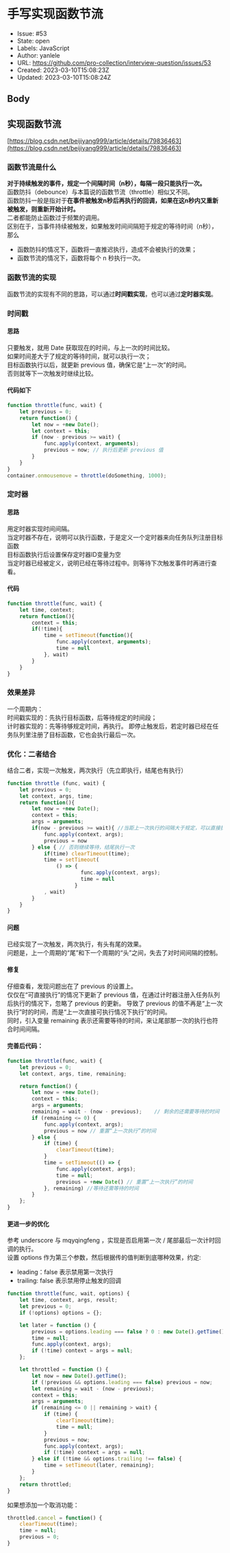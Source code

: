# 手写实现函数节流

- Issue: #53
- State: open
- Labels: JavaScript
- Author: yanlele
- URL: https://github.com/pro-collection/interview-question/issues/53
- Created: 2023-03-10T15:08:23Z
- Updated: 2023-03-10T15:08:24Z

## Body

## 实现函数节流

[https://blog.csdn.net/beijiyang999/article/details/79836463](https://blog.csdn.net/beijiyang999/article/details/79836463)

### 函数节流是什么
**对于持续触发的事件，规定一个间隔时间（n秒），每隔一段只能执行一次。**                      
函数防抖（debounce）与本篇说的函数节流（throttle）相似又不同。                     
函数防抖一般是指对于**在事件被触发n秒后再执行的回调，如果在这n秒内又重新被触发，则重新开始计时。**                        
二者都能防止函数过于频繁的调用。                        
区别在于，当事件持续被触发，如果触发时间间隔短于规定的等待时间（n秒），那么                      
- 函数防抖的情况下，函数将一直推迟执行，造成不会被执行的效果；
- 函数节流的情况下，函数将每个 n 秒执行一次。


### 函数节流的实现
函数节流的实现有不同的思路，可以通过**时间戳实现**，也可以通过**定时器实现**。

### 时间戳
#### 思路
只要触发，就用 Date 获取现在的时间，与上一次的时间比较。                     
如果时间差大于了规定的等待时间，就可以执行一次；                        
目标函数执行以后，就更新 previous 值，确保它是“上一次”的时间。                       
否则就等下一次触发时继续比较。                     

#### 代码如下
```javascript
function throttle(func, wait) {
    let previous = 0;
    return function() {
        let now = +new Date();
        let context = this;
        if (now - previous >= wait) {
            func.apply(context, arguments);
            previous = now; // 执行后更新 previous 值
        }
    }
}
container.onmousemove = throttle(doSomething, 1000);
```

### 定时器
#### 思路
用定时器实现时间间隔。                             
当定时器不存在，说明可以执行函数，于是定义一个定时器来向任务队列注册目标函数                              
目标函数执行后设置保存定时器ID变量为空                                
当定时器已经被定义，说明已经在等待过程中。则等待下次触发事件时再进行查看。                               

#### 代码
```javascript
function throttle(func, wait) {
    let time, context;
    return function(){
        context = this;
        if(!time){
            time = setTimeout(function(){
                func.apply(context, arguments);
                time = null
            }, wait)
        }
    }
}
```


### 效果差异
一个周期内：                      
时间戳实现的：先执行目标函数，后等待规定的时间段；                       
计时器实现的：先等待够规定时间，再执行。 即停止触发后，若定时器已经在任务队列里注册了目标函数，它也会执行最后一次。                      

### 优化：二者结合
结合二者，实现一次触发，两次执行（先立即执行，结尾也有执行）                  
```javascript
function throttle (func, wait) {
    let previous = 0;
    let context, args, time;
    return function(){
        let now = +new Date();
        context = this;
        args = arguments;
        if(now - previous >= wait){ //当距上一次执行的间隔大于规定，可以直接执行
            func.apply(context, args);
            previous = now
        } else { // 否则继续等待，结尾执行一次
            if(time) clearTimeout(time);
            time = setTimeout(
                () => {
                        func.apply(context, args);
                        time = null
                      }
            , wait)
        }
    }
}
```

#### 问题
已经实现了一次触发，两次执行，有头有尾的效果。             
问题是，上一个周期的“尾”和下一个周期的“头”之间，失去了对时间间隔的控制。              

#### 修复
仔细查看，发现问题出在了 previous 的设置上。                                 
仅仅在“可直接执行”的情况下更新了 previous 值，在通过计时器注册入任务队列后执行的情况下，忽略了 previous 的更新。
导致了 previous 的值不再是“上一次执行”时的时间，而是“上一次直接可执行情况下执行”的时间。                                  
同时，引入变量 remaining 表示还需要等待的时间，来让尾部那一次的执行也符合时间间隔。

#### 完善后代码：
```javascript
function throttle(func, wait) {
    let previous = 0;
    let context, args, time, remaining;

    return function() {
        let now = +new Date();
        context = this;
        args = arguments;
        remaining = wait - (now - previous);    // 剩余的还需要等待的时间
        if (remaining <= 0) {
            func.apply(context, args);
            previous = now // 重置“上一次执行”的时间
        } else {
            if (time) {
                clearTimeout(time);
            }
            time = setTimeout(() => {
                func.apply(context, args);
                time = null;
                previous = +new Date() // 重置“上一次执行”的时间
            }, remaining) //等待还需等待的时间
        }
    };
}
```


#### 更进一步的优化
参考 underscore 与 mqyqingfeng ，实现是否启用第一次 / 尾部最后一次计时回调的执行。             
设置 options 作为第三个参数，然后根据传的值判断到底哪种效果，约定:              
- leading：false 表示禁用第一次执行
- trailing: false 表示禁用停止触发的回调
```javascript
function throttle(func, wait, options) {
    let time, context, args, result;
    let previous = 0;
    if (!options) options = {};

    let later = function () {
        previous = options.leading === false ? 0 : new Date().getTime();
        time = null;
        func.apply(context, args);
        if (!time) context = args = null;
    };

    let throttled = function () {
        let now = new Date().getTime();
        if (!previous && options.leading === false) previous = now;
        let remaining = wait - (now - previous);
        context = this;
        args = arguments;
        if (remaining <= 0 || remaining > wait) {
            if (time) {
                clearTimeout(time);
                time = null;
            }
            previous = now;
            func.apply(context, args);
            if (!time) context = args = null;
        } else if (!time && options.trailing !== false) {
            time = setTimeout(later, remaining);
        }
    };
    return throttled;
}
```

如果想添加一个取消功能：
```javascript
throttled.cancel = function() {
    clearTimeout(time);
    time = null;
    previous = 0;
}
```

